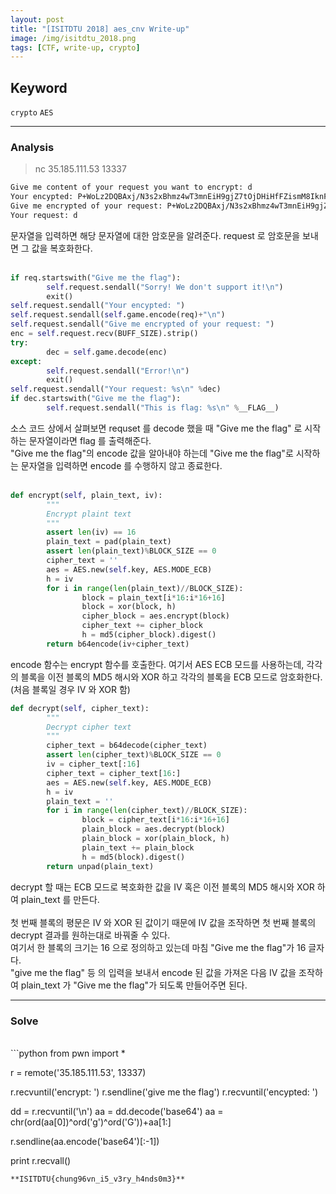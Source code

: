 ```yaml
---
layout: post
title: "[ISITDTU 2018] aes_cnv Write-up"
image: /img/isitdtu_2018.png
tags: [CTF, write-up, crypto]
---
```


## Keyword
`crypto` `AES`

---
### Analysis

> nc 35.185.111.53 13337

```sh
Give me content of your request you want to encrypt: d
Your encypted: P+WoLz2DQBAxj/N3s2xBhmz4wT3mnEiH9gjZ7tOjDHiHfFZismM8IknFW4IipKXO
Give me encrypted of your request: P+WoLz2DQBAxj/N3s2xBhmz4wT3mnEiH9gjZ7tOjDHiHfFZismM8IknFW4IipKXO
Your request: d
```
문자열을 입력하면 해당 문자열에 대한 암호문을 알려준다. request 로 암호문을 보내면 그 값을 복호화한다.<br>
<br>
```python
if req.startswith("Give me the flag"):
		self.request.sendall("Sorry! We don't support it!\n")
		exit()
self.request.sendall("Your encypted: ")
self.request.sendall(self.game.encode(req)+"\n")
self.request.sendall("Give me encrypted of your request: ")
enc = self.request.recv(BUFF_SIZE).strip()
try:
		dec = self.game.decode(enc)
except:
		self.request.sendall("Error!\n")
		exit()
self.request.sendall("Your request: %s\n" %dec)
if dec.startswith("Give me the flag"):
		self.request.sendall("This is flag: %s\n" %__FLAG__)
```
소스 코드 상에서 살펴보면 requset 를 decode 했을 때 "Give me the flag" 로 시작하는 문자열이라면 flag 를 출력해준다.<br>
"Give me the flag"의 encode 값을 알아내야 하는데 "Give me the flag"로 시작하는 문자열을 입력하면 encode 를 수행하지 않고 종료한다.<br>
<br>
```python
def encrypt(self, plain_text, iv):
		"""
		Encrypt plaint text
		"""
		assert len(iv) == 16
		plain_text = pad(plain_text)
		assert len(plain_text)%BLOCK_SIZE == 0
		cipher_text = ''
		aes = AES.new(self.key, AES.MODE_ECB)
		h = iv
		for i in range(len(plain_text)//BLOCK_SIZE):
				block = plain_text[i*16:i*16+16]
				block = xor(block, h)
				cipher_block = aes.encrypt(block)
				cipher_text += cipher_block
				h = md5(cipher_block).digest()
		return b64encode(iv+cipher_text)
```
encode 함수는 encrypt 함수를 호출한다. 여기서 AES ECB 모드를 사용하는데, 각각의 블록을 이전 블록의 MD5 해시와 XOR 하고 각각의 블록을 ECB 모드로 암호화한다. (처음 블록일 경우 IV 와 XOR 함)
```python
def decrypt(self, cipher_text):
		"""
		Decrypt cipher text
		"""
		cipher_text = b64decode(cipher_text)
		assert len(cipher_text)%BLOCK_SIZE == 0
		iv = cipher_text[:16]
		cipher_text = cipher_text[16:]
		aes = AES.new(self.key, AES.MODE_ECB)
		h = iv
		plain_text = ''
		for i in range(len(cipher_text)//BLOCK_SIZE):
				block = cipher_text[i*16:i*16+16]
				plain_block = aes.decrypt(block)
				plain_block = xor(plain_block, h)
				plain_text += plain_block
				h = md5(block).digest()
		return unpad(plain_text)
```
decrypt 할 때는 ECB 모드로 복호화한 값을 IV 혹은 이전 블록의 MD5 해시와 XOR 하여 plain_text 를 만든다.<br>
<br>
첫 번째 블록의 평문은 IV 와 XOR 된 값이기 때문에 IV 값을 조작하면 첫 번째 블록의 decrypt 결과를 원하는대로 바꿔줄 수 있다.<br>
여기서 한 블록의 크기는 16 으로 정의하고 있는데 마침 "Give me the flag"가 16 글자다.<br>
"give me the flag" 등 의 입력을 보내서 encode 된 값을 가져온 다음 IV 값을 조작하여 plain_text 가 "Give me the flag"가 되도록 만들어주면 된다.

---
### Solve
<br>
```python
from pwn import *

r = remote('35.185.111.53', 13337)

r.recvuntil('encrypt: ')
r.sendline('give me the flag')
r.recvuntil('encypted: ')

dd = r.recvuntil('\n')
aa = dd.decode('base64')
aa = chr(ord(aa[0])^ord('g')^ord('G'))+aa[1:]

r.sendline(aa.encode('base64')[:-1])

print r.recvall()
```
**ISITDTU{chung96vn_i5_v3ry_h4nds0m3}**
